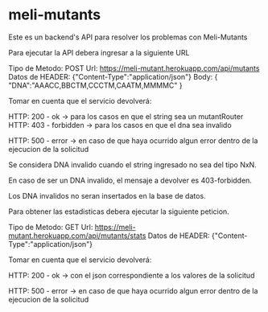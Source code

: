 # meli-mutants
Este es un backend's API para resolver los problemas con Meli-Mutants

Para ejecutar la API debera ingresar a la siguiente URL

Tipo de Metodo: POST
Url: https://meli-mutant.herokuapp.com/api/mutants
Datos de HEADER:
  {"Content-Type":"application/json"}
Body:
{
  	"DNA":"AAACC,BBCTM,CCCTM,CAATM,MMMMC"
}

Tomar en cuenta que el servicio devolverá:

HTTP: 200 - ok -> para los casos en que el string sea un mutantRouter
HTTP: 403 - forbidden -> para los casos en que el dna sea invalido

HTTP: 500 - error -> en caso de que haya ocurrido algun error dentro de la ejecucion de la solicitud

Se considera DNA invalido cuando el string ingresado no sea del tipo NxN.

En caso de ser un DNA invalido, el mensaje a devolver es 403-forbidden.

Los DNA invalidos no seran insertados en la base de datos.

Para obtener las estadisticas debera ejecutar la siguiente peticion.

Tipo de Metodo: GET
Url: https://meli-mutant.herokuapp.com/api/mutants/stats
Datos de HEADER:
  {"Content-Type":"application/json"}

Tomar en cuenta que el servicio devolverá:

HTTP: 200 - ok -> con el json correspondiente a los valores de la solicitud

HTTP: 500 - error -> en caso de que haya ocurrido algun error dentro de la ejecucion de la solicitud
